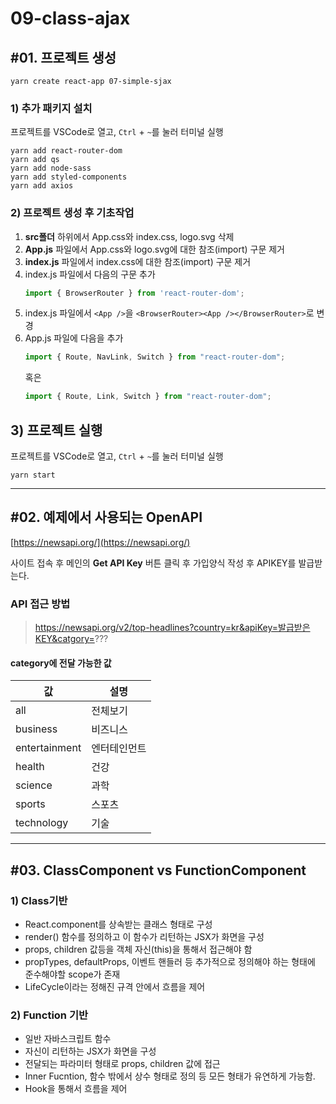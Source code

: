 # 09-class-ajax

## #01. 프로젝트 생성

```shell
yarn create react-app 07-simple-sjax
```

### 1) 추가 패키지 설치

프로젝트를 VSCode로 열고, `Ctrl` + `~`를 눌러 터미널 실행

```shell
yarn add react-router-dom
yarn add qs
yarn add node-sass
yarn add styled-components
yarn add axios
```

### 2) 프로젝트 생성 후 기초작업

1. **src폴더** 하위에서 App.css와 index.css, logo.svg 삭제
1. **App.js** 파일에서 App.css와 logo.svg에 대한 참조(import) 구문 제거
1. **index.js** 파일에서 index.css에 대한 참조(import) 구문 제거
1. index.js 파일에서 다음의 구문 추가
    ```js
    import { BrowserRouter } from 'react-router-dom';
    ```
1. index.js 파일에서 `<App />`을 `<BrowserRouter><App /></BrowserRouter>`로 변경
1. App.js 파일에 다음을 추가
   ```js
   import { Route, NavLink, Switch } from "react-router-dom";
   ```
   혹은
   ```js
   import { Route, Link, Switch } from "react-router-dom";
   ```

## 3) 프로젝트 실행

프로젝트를 VSCode로 열고, `Ctrl` + `~`를 눌러 터미널 실행

```shell
yarn start
```

--------------------

## #02. 예제에서 사용되는 OpenAPI

[https://newsapi.org/](https://newsapi.org/)

사이트 접속 후 메인의 **Get API Key** 버튼 클릭 후 가입양식 작성 후 APIKEY를 발급받는다.

### API 접근 방법

> https://newsapi.org/v2/top-headlines?country=kr&apiKey=발급받은KEY&catgory=???

#### category에 전달 가능한 값

| 값 | 설명 |
|----|----|
| all | 전체보기 |
| business | 비즈니스 |
| entertainment | 엔터테인먼트 |
| health | 건강 |
| science | 과학 |
| sports | 스포츠 |
| technology | 기술 |

--------------------

## #03. ClassComponent vs FunctionComponent

### 1) Class기반

- React.component를 상속받는 클래스 형태로 구성
- render() 함수를 정의하고 이 함수가 리턴하는 JSX가 화면을 구성
- props, children 값등을 객체 자신(this)을 통해서 접근해야 함
- propTypes, defaultProps, 이벤트 핸들러 등 추가적으로 정의해야 하는 형태에 준수해야할 scope가 존재
- LifeCycle이라는 정해진 규격 안에서 흐름을 제어

### 2) Function 기반

- 일반 자바스크립트 함수
- 자신이 리턴하는 JSX가 화면을 구성
- 전달되는 파라미터 형태로 props, children 값에 접근
- Inner Fucntion, 함수 밖에서 상수 형태로 정의 등 모든 형태가 유연하게 가능함.
- Hook을 통해서 흐름을 제어
